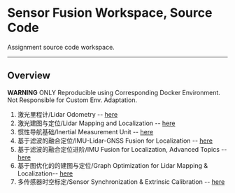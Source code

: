 # Sensor Fusion Workspace, Source Code

Assignment source code workspace.

---

## Overview

**WARNING** ONLY Reproducible using Corresponding Docker Environment. Not Responsible for Custom Env. Adaptation.

1. 激光里程计/Lidar Odometry -- [here](https://github.com/AlexGeControl/Sensor-Fusion/tree/master/workspace/assignments/01-lidar-odometry)
2. 激光建图与定位/Lidar Mapping and Localization -- [here](https://github.com/AlexGeControl/Sensor-Fusion/tree/master/workspace/assignments/02-lidar-mapping)
3. 惯性导航基础/Inertial Measurement Unit -- [here](https://github.com/AlexGeControl/Sensor-Fusion/tree/master/workspace/assignments/03-inertial-measurement-unit)
4. 基于滤波的融合定位/IMU-Lidar-GNSS Fusion for Localization -- [here](https://github.com/AlexGeControl/Sensor-Fusion/tree/master/workspace/assignments/04-imu-lidar-gnss-fusion)
5. 基于滤波的融合定位进阶/IMU Fusion for Localization, Advanced Topics -- [here](https://github.com/AlexGeControl/Sensor-Fusion/tree/master/workspace/assignments/05-imu-fusion-advanced)
6. 基于图优化的的建图与定位/Graph Optimization for Lidar Mapping & Localization-- [here](https://github.com/AlexGeControl/Sensor-Fusion/tree/master/workspace/assignments/06-graph-optimization)
7. 多传感器时空标定/Sensor Synchronization & Extrinsic Calibration -- [here](https://github.com/AlexGeControl/Sensor-Fusion/tree/master/workspace/assignments/07-sync-and-calib)